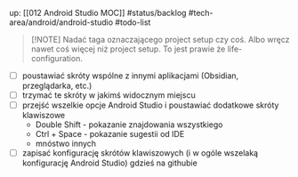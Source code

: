 up: [[012 Android Studio MOC]]
#status/backlog 
#tech-area/android/android-studio 
#todo-list


> [!NOTE] Nadać taga  oznaczającego project setup czy coś. 
> Albo wręcz nawet coś więcej niż project setup. To jest prawie że life-configuration.

- [ ] poustawiać skróty wspólne z innymi aplikacjami (Obsidian, przeglądarka, etc.)
- [ ] trzymać te skróty w jakimś widocznym miejscu
- [ ] przejść wszelkie opcje Android Studio i poustawiać dodatkowe skróty klawiszowe
	- Double Shift - pokazanie znajdowania wszystkiego
	- Ctrl + Space - pokazanie sugestii od IDE
	- mnóstwo innych
- [ ] zapisać konfigurację skrótów klawiszowych (i w ogóle wszelaką konfigurację Android Studio) gdzieś na githubie